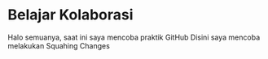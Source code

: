 # Belajar Kolaborasi
Halo semuanya, saat ini saya mencoba praktik GitHub
Disini saya mencoba melakukan Squahing Changes
